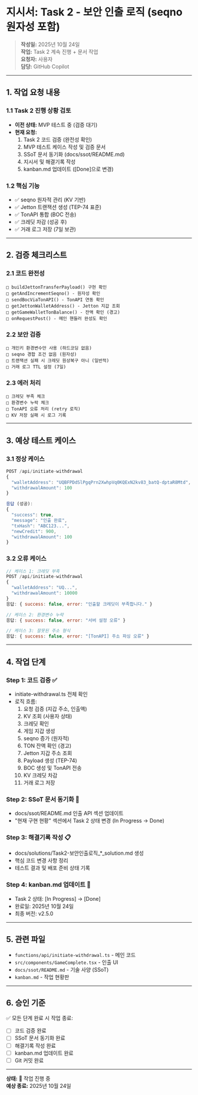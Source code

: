 # 지시서: Task 2 - 보안 인출 로직 (seqno 원자성 포함)

> **작성일:** 2025년 10월 24일  
> **작업:** Task 2 계속 진행 + 문서 작업  
> **요청자:** 사용자  
> **담당:** GitHub Copilot  

---

## 1. 작업 요청 내용

### 1.1 Task 2 진행 상황 검토
- **이전 상태:** MVP 테스트 중 (검증 대기)
- **현재 요청:** 
  1. Task 2 코드 검증 (완전성 확인)
  2. MVP 테스트 케이스 작성 및 검증 문서
  3. SSoT 문서 동기화 (docs/ssot/README.md)
  4. 지시서 및 해결기록 작성
  5. kanban.md 업데이트 ([Done]으로 변경)

### 1.2 핵심 기능
- ✅ seqno 원자적 관리 (KV 기반)
- ✅ Jetton 트랜잭션 생성 (TEP-74 표준)
- ✅ TonAPI 통합 (BOC 전송)
- ✅ 크레딧 차감 (성공 후)
- ✅ 거래 로그 저장 (7일 보관)

---

## 2. 검증 체크리스트

### 2.1 코드 완전성
```
□ buildJettonTransferPayload() 구현 확인
□ getAndIncrementSeqno() - 원자성 확인
□ sendBocViaTonAPI() - TonAPI 연동 확인
□ getJettonWalletAddress() - Jetton 지갑 조회
□ getGameWalletTonBalance() - 잔액 확인 (경고)
□ onRequestPost() - 메인 핸들러 완성도 확인
```

### 2.2 보안 검증
```
□ 개인키 환경변수만 사용 (하드코딩 없음)
□ seqno 경합 조건 없음 (원자성)
□ 트랜잭션 실패 시 크레딧 원상복구 아니 (일반적)
□ 거래 로그 TTL 설정 (7일)
```

### 2.3 에러 처리
```
□ 크레딧 부족 체크
□ 환경변수 누락 체크
□ TonAPI 오류 처리 (retry 로직)
□ KV 저장 실패 시 로그 기록
```

---

## 3. 예상 테스트 케이스

### 3.1 정상 케이스
```javascript
POST /api/initiate-withdrawal
{
  "walletAddress": "UQBFPDdSlPgqPrn2XwhpVq0KQExN2kv83_batQ-dptaR8Mtd",
  "withdrawalAmount": 100
}

응답 (성공):
{
  "success": true,
  "message": "인출 완료",
  "txHash": "ABC123...",
  "newCredit": 900,
  "withdrawalAmount": 100
}
```

### 3.2 오류 케이스
```javascript
// 케이스 1: 크레딧 부족
POST /api/initiate-withdrawal
{
  "walletAddress": "UQ...",
  "withdrawalAmount": 10000
}
응답: { success: false, error: "인출할 크레딧이 부족합니다." }

// 케이스 2: 환경변수 누락
응답: { success: false, error: "서버 설정 오류" }

// 케이스 3: 잘못된 주소 형식
응답: { success: false, error: "[TonAPI] 주소 파싱 오류" }
```

---

## 4. 작업 단계

### Step 1: 코드 검증 ✅
- initiate-withdrawal.ts 전체 확인
- 로직 흐름: 
  1. 요청 검증 (지갑 주소, 인출액)
  2. KV 조회 (사용자 상태)
  3. 크레딧 확인
  4. 게임 지갑 생성
  5. seqno 증가 (원자적)
  6. TON 잔액 확인 (경고)
  7. Jetton 지갑 주소 조회
  8. Payload 생성 (TEP-74)
  9. BOC 생성 및 TonAPI 전송
  10. KV 크레딧 차감
  11. 거래 로그 저장

### Step 2: SSoT 문서 동기화 📝
- docs/ssot/README.md 인출 API 섹션 업데이트
- "현재 구현 현황" 섹션에서 Task 2 상태 변경 (In Progress → Done)

### Step 3: 해결기록 작성 📋
- docs/solutions/Task2-보안인출로직_*_solution.md 생성
- 핵심 코드 변경 사항 정리
- 테스트 결과 및 배포 준비 상태 기록

### Step 4: kanban.md 업데이트 🎯
- Task 2 상태: [In Progress] → [Done]
- 완료일: 2025년 10월 24일
- 최종 버전: v2.5.0

---

## 5. 관련 파일

- `functions/api/initiate-withdrawal.ts` - 메인 코드
- `src/components/GameComplete.tsx` - 인출 UI
- `docs/ssot/README.md` - 기술 사양 (SSoT)
- `kanban.md` - 작업 현황판

---

## 6. 승인 기준

✅ 모든 단계 완료 시 작업 종료:
- [ ] 코드 검증 완료
- [ ] SSoT 문서 동기화 완료
- [ ] 해결기록 작성 완료
- [ ] kanban.md 업데이트 완료
- [ ] Git 커밋 완료

---

**상태:** 📌 작업 진행 중  
**예상 종료:** 2025년 10월 24일
